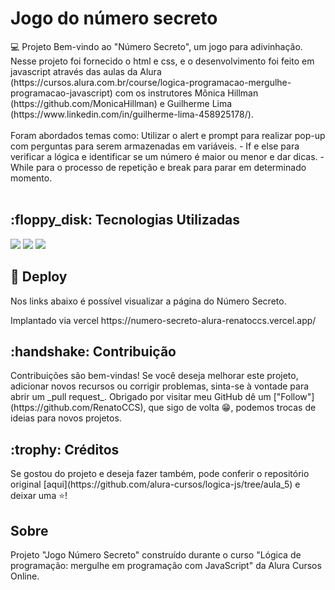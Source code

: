 <h1>Jogo do número secreto</h1
                            
<h2>💻 Projeto  </h2> Bem-vindo ao "Número Secreto", um jogo para adivinhação. Nesse projeto foi fornecido o html e css, e o desenvolvimento foi feito em javascript através das aulas da Alura (https://cursos.alura.com.br/course/logica-programacao-mergulhe-programacao-javascript) com os instrutores Mônica Hillman (https://github.com/MonicaHillman) e Guilherme Lima (https://www.linkedin.com/in/guilherme-lima-458925178/).<br> 
<br> Foram abordados temas como: Utilizar o alert e prompt para realizar pop-up com perguntas para serem armazenadas em variáveis. - If e else para verificar a lógica e identificar se um número é maior ou menor e dar dicas. - While para o processo de repetição e break para parar em determinado momento. <br><br> 

<h2>:floppy_disk: Tecnologias Utilizadas </h2> <div>
  <img src="https://img.shields.io/badge/HTML-239120?style=for-the-badge&logo=html5&logoColor=white">
  <img src="https://img.shields.io/badge/CSS-239120?&style=for-the-badge&logo=css3&logoColor=white">
  <img src="https://img.shields.io/badge/JavaScript-F7DF1E?style=for-the-badge&logo=javascript&logoColor=black">
</div>

<h2>📁  Deploy </h2> Nos links abaixo é possível visualizar a página do Número Secreto. 
<p>Implantado via vercel https://numero-secreto-alura-renatoccs.vercel.app/</p>

<h2>:handshake: Contribuição </h2> Contribuições são bem-vindas! Se você deseja melhorar este projeto, adicionar novos recursos ou corrigir problemas, sinta-se à vontade para abrir um _pull request_. Obrigado por visitar meu GitHub dê um ["Follow"](https://github.com/RenatoCCS), que sigo de volta 😁, podemos trocas de ideias para novos projetos. <br> 

<h2>:trophy: Créditos </h2> Se gostou do projeto e deseja fazer também, pode conferir o repositório original [aqui](https://github.com/alura-cursos/logica-js/tree/aula_5) e deixar uma ⭐️! <br>

<h2>Sobre</h2>
<p>Projeto "Jogo Número Secreto" construído durante o curso "Lógica de programação: mergulhe em programação com JavaScript" da Alura Cursos Online.</p>
